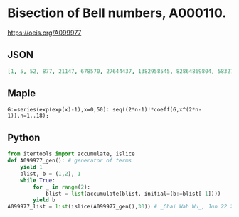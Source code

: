 # Bisection of Bell numbers, A000110\.
https://oeis.org/A099977
## JSON
```JSON
[1, 5, 52, 877, 21147, 678570, 27644437, 1382958545, 82864869804, 5832742205057, 474869816156751, 44152005855084346, 4638590332229999353, 545717047936059989389, 71339801938860275191172]
```
## Maple
```Maple
G:=series(exp(exp(x)-1),x=0,50): seq((2*n-1)!*coeff(G,x^(2*n-1)),n=1..18);
```
## Python
```Python
from itertools import accumulate, islice
def A099977_gen(): # generator of terms
    yield 1
    blist, b = (1,2), 1
    while True:
        for _ in range(2):
            blist = list(accumulate(blist, initial=(b:=blist[-1])))
        yield b
A099977_list = list(islice(A099977_gen(),30)) # _Chai Wah Wu_, Jun 22 2022
```
